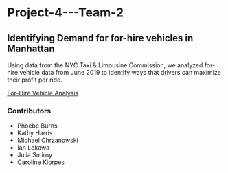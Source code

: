 # Project-4---Team-2

## Identifying Demand for for-hire vehicles in Manhattan
Using data from the NYC Taxi & Limousine Commission, we analyzed for-hire vehicle data from June 2019 to identify ways that drivers can maximize their profit per ride.

[For-Hire Vehicle Analysis](https://keh4.github.io/Project-4---Team-2/)

### Contributors
- Phoebe Burns
- Kathy Harris
- Michael Chrzanowski
- Ian Lekawa
- Julia Smirny
- Caroline Kiorpes

